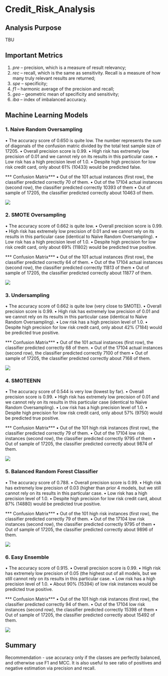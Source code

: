 # Credit_Risk_Analysis

## Analysis Purpose

TBU

## Important Metrics 
1.	*pre* – precision, which is a measure of result relevancy;
2.	*rec* – recall, which is the same as sensitivity. Recall is a measure of how many truly relevant results are returned;
3.	*spe* – specificity;
4.	*f1* – harmonic average of the precision and recall;
5.	*geo* – geometric mean of specificity and sensitivity;
6.	*iba* – index of imbalanced accuracy.

## Machine Learning Models

### 1. Naive Random Oversampling

•	The accuracy score of 0.650 is quite low. The number represents the sum of diagonals of the confusion matric divided by the total test sample size of 17205.
•	Overall precision score is 0.99.
•	High risk has extremely low precision of 0.01 and we cannot rely on its results in this particular case.
•	Low risk has a high precision level of 1.0.
•	Despite high precision for low risk credit card, only about 61% (10433) would be predicted false.

*** Confusion Matrix***
•	 Out of the 101 actual instances (first row), the classifier predicted correctly 70 of them.
•	Out of the 17104 actual instances (second row), the classifier predicted correctly 10393 of them
•	Out of sample of 17205, the classifier predicted correctly about 10463 of them. 


![]( https://github.com/jojobear2020/Credit_Risk_Analysis/blob/main/images/naive_random_oversampling_all.PNG)


### 2. SMOTE Oversampling

•	The accuracy score of 0.662 is quite low.
•	Overall precision score is 0.99.
•	High risk has extremely low precision of 0.01 and we cannot rely on its results in this particular case (identical to Naïve Random Oversampling).
•	Low risk has a high precision level of 1.0.
•	Despite high precision for low risk credit card, only about 69% (11802) would be predicted true positive.

*** Confusion Matrix***
•	 Out of the 101 actual instances (first row), the classifier predicted correctly 64 of them.
•	Out of the 17104 actual instances (second row), the classifier predicted correctly 11813 of them
•	Out of sample of 17205, the classifier predicted correctly about 11877 of them. 

![]( https://github.com/jojobear2020/Credit_Risk_Analysis/blob/main/images/smote_oversampling_all.PNG)


### 3. Undersampling

•	The accuracy score of 0.662 is quite low (very close to SMOTE).
•	Overall precision score is 0.99.
•	High risk has extremely low precision of 0.01 and we cannot rely on its results in this particular case (identical to Naïve Random Oversampling).
•	Low risk has a high precision level of 1.0.
•	Despite high precision for low risk credit card, only about 42% (7184) would be predicted true positive.

*** Confusion Matrix***
•	 Out of the 101 actual instances (first row), the classifier predicted correctly 68 of them.
•	Out of the 17104 actual instances (second row), the classifier predicted correctly 7100 of them
•	Out of sample of 17205, the classifier predicted correctly about 7168 of them. 


![]( https://github.com/jojobear2020/Credit_Risk_Analysis/blob/main/images/undersampling_all.PNG)


### 4. SMOTEENN

•	The accuracy score of 0.544 is very low (lowest by far).
•	Overall precision score is 0.99.
•	High risk has extremely low precision of 0.01 and we cannot rely on its results in this particular case (identical to Naïve Random Oversampling).
•	Low risk has a high precision level of 1.0.
•	Despite high precision for low risk credit card, only about 57% (9750) would be predicted true positive.

*** Confusion Matrix***
•	 Out of the 101 high risk instances (first row), the classifier predicted correctly 79 of them.
•	Out of the 17104 low risk instances (second row), the classifier predicted correctly 9795 of them
•	Out of sample of 17205, the classifier predicted correctly about 9874 of them. 


![]( https://github.com/jojobear2020/Credit_Risk_Analysis/blob/main/images/smoteenn_all.PNG)


### 5. Balanced Random Forest Classifier

•	The accuracy score of 0.788.
•	Overall precision score is 0.99.
•	High risk has extremely low precision of 0.03 (higher than prior 4 models, but we still cannot rely on its results in this particular case.
•	Low risk has a high precision level of 1.0.
•	Despite high precision for low risk credit card, about 87% (14880) would be predicted true positive.

*** Confusion Matrix***
•	 Out of the 101 high risk instances (first row), the classifier predicted correctly 79 of them.
•	Out of the 17104 low risk instances (second row), the classifier predicted correctly 9795 of them
•	Out of sample of 17205, the classifier predicted correctly about 9896 of them. 


![](https://github.com/jojobear2020/Credit_Risk_Analysis/blob/main/images/balanced_random_forester_classifier_all.PNG)



### 6. Easy Ensemble


•	The accuracy score of 0.915.
•	Overall precision score is 0.99.
•	High risk has extremely low precision of 0.05 (the highest out of all models, but we still cannot rely on its results in this particular case.
•	Low risk has a high precision level of 1.0.
•	About 90% (15394) of low risk instances would be predicted true positive.

*** Confusion Matrix***
•	 Out of the 101 high risk instances (first row), the classifier predicted correctly 94 of them.
•	Out of the 17104 low risk instances (second row), the classifier predicted correctly 15398 of them
•	Out of sample of 17205, the classifier predicted correctly about 15492 of them. 


![](https://github.com/jojobear2020/Credit_Risk_Analysis/blob/main/images/easy_ensemble_adaboost_classifier_all.PNG)

## Summary

Recommendation -  use accuracy only if the classes are perfectly balanced, and otherwise use F1 and MCC. It is also useful to see ratio of positives and negative estimation via precision and recall.

